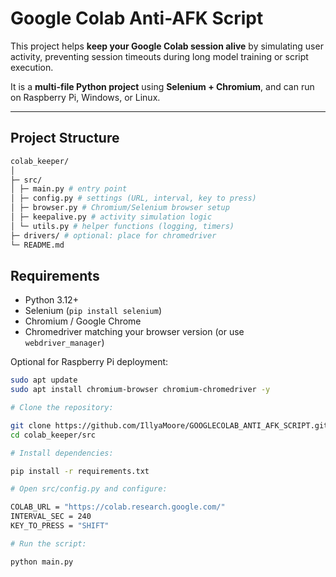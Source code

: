﻿# Google Colab Anti-AFK Script 

This project helps **keep your Google Colab session alive** by simulating user activity, preventing session timeouts during long model training or script execution.  

It is a **multi-file Python project** using **Selenium + Chromium**, and can run on Raspberry Pi, Windows, or Linux.

---

## Project Structure
```bash
colab_keeper/
│
├─ src/
│ ├─ main.py # entry point
│ ├─ config.py # settings (URL, interval, key to press)
│ ├─ browser.py # Chromium/Selenium browser setup
│ ├─ keepalive.py # activity simulation logic
│ └─ utils.py # helper functions (logging, timers)
├─ drivers/ # optional: place for chromedriver
└─ README.md
```

## Requirements

- Python 3.12+  
- Selenium (`pip install selenium`)  
- Chromium / Google Chrome  
- Chromedriver matching your browser version (or use `webdriver_manager`)  

Optional for Raspberry Pi deployment:
```bash
sudo apt update
sudo apt install chromium-browser chromium-chromedriver -y

# Clone the repository:

git clone https://github.com/IllyaMoore/GOOGLECOLAB_ANTI_AFK_SCRIPT.git
cd colab_keeper/src

# Install dependencies:

pip install -r requirements.txt

# Open src/config.py and configure:

COLAB_URL = "https://colab.research.google.com/"
INTERVAL_SEC = 240
KEY_TO_PRESS = "SHIFT"

# Run the script:

python main.py
```

